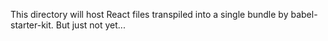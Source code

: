 This directory will host React files transpiled into a single bundle by babel-starter-kit.
But just not yet...